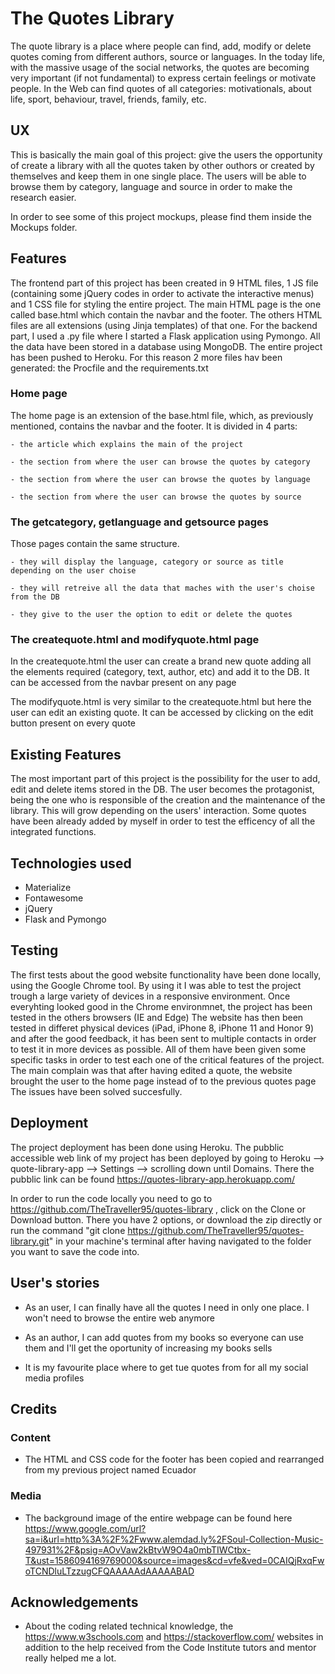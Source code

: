 # The Quotes Library

The quote library is a place where people can find, add, modify or delete quotes coming from different authors, source or languages. 
In the today life, with the massive usage of the social networks, the quotes are becoming very important (if not fundamental) to express 
certain feelings or motivate people. 
In the Web can find quotes of all categories: motivationals, about life, sport, behaviour, travel, friends, family, etc.

## UX

This is basically the main goal of this project: give the users the opportunity of create a library with all the quotes taken by other outhors or created by themselves
and keep them in one single place.
The users will be able to browse them by category, language and source in order to make the research easier.

In order to see some of this project mockups, please find them inside the Mockups folder.

## Features

The frontend part of this project has been created in 9 HTML files, 1 JS file (containing some jQuery codes in order to activate the interactive menus) 
and 1 CSS file for styling the entire project.
The main HTML page is the one called base.html which contain the navbar and the footer. The others HTML files are all extensions (using Jinja templates) of that one.
For the backend part, I used a .py file where I started a Flask application using Pymongo. All the data have been stored in a database using MongoDB.
The entire project has been pushed to Heroku. For this reason 2 more files hav been generated: the Procfile and the requirements.txt

### Home page

The home page is an extension of the base.html file, which, as previously mentioned, contains the navbar and the footer. It is divided in 4 parts:

    - the article which explains the main of the project

    - the section from where the user can browse the quotes by category

    - the section from where the user can browse the quotes by language

    - the section from where the user can browse the quotes by source

### The getcategory, getlanguage and getsource pages

Those pages contain the same structure.

    - they will display the language, category or source as title depending on the user choise

    - they will retreive all the data that maches with the user's choise from the DB

    - they give to the user the option to edit or delete the quotes 

### The createquote.html and modifyquote.html page

In the createquote.html the user can create a brand new quote adding all the elements required (category, text, author, etc) and add it to the DB.
It can be accessed from the navbar present on any page

The modifyquote.html is very similar to the createquote.html but here the user can edit an existing quote. 
It can be accessed by clicking on the edit button present on every quote

## Existing Features

The most important part of this project is the possibility for the user to add, edit and delete items stored in the DB.
The user becomes the protagonist, being the one who is responsible of the creation and the maintenance of the library. This will grow depending on the users' interaction.
Some quotes have been already added by myself in order to test the efficency of all the integrated functions. 

## Technologies used

- Materialize
- Fontawesome
- jQuery
- Flask and Pymongo

## Testing

The first tests about the good website functionality have been done locally, using the Google Chrome tool. By using it I was able to test the 
project trough a large variety of devices in a responsive environment. Once everyhting looked good in the Chrome environmnet, the project has 
been tested in the others browsers (IE and Edge) The website has then been tested in differet physical devices (iPad, iPhone 8, iPhone 11 and 
Honor 9) and after the good feedback, it has been sent to multiple contacts in order to test it in more devices as possible. All of them have been 
given some specific tasks in order to test each one of the critical features of the project.
The main complain was that after having edited a quote, the website brought the user to the home page instead of to the previous quotes page
The issues have been solved succesfully. 

## Deployment

The project deployment has been done using Heroku. The pubblic accessible web link of my project has been deployed by going to 
Heroku --> quote-library-app --> Settings --> scrolling down until Domains. There the pubblic link can be found https://quotes-library-app.herokuapp.com/

In order to run the code locally you need to go to https://github.com/TheTraveller95/quotes-library , click on the Clone or Download button. There you have 2 options, or download the zip directly 
or run the command "git clone https://github.com/TheTraveller95/quotes-library.git" in your machine's terminal after having navigated to the folder 
you want to save the code into.

## User's stories

- As an user, I can finally have all the quotes I need in only one place. I won't need to browse the entire web anymore

- As an author, I can add quotes from my books so everyone can use them and I'll get the oportunity of increasing my books sells 

- It is my favourite place where to get tue quotes from for all my social media profiles

## Credits

### Content

- The HTML and CSS code for the footer has been copied and rearranged from my previous project named Ecuador

### Media

- The background image of the entire webpage can be found here https://www.google.com/url?sa=i&url=http%3A%2F%2Fwww.alemdad.ly%2FSoul-Collection-Music-497931%2F&psig=AOvVaw2kBtvW9O4a0mbTIWCtbx-T&ust=1586094169769000&source=images&cd=vfe&ved=0CAIQjRxqFwoTCNDluLTzzugCFQAAAAAdAAAAABAD

## Acknowledgements

-   About the coding related technical knowledge, the https://www.w3schools.com and https://stackoverflow.com/ websites in addition to the help received from the Code Institute tutors and mentor really helped me a lot.
